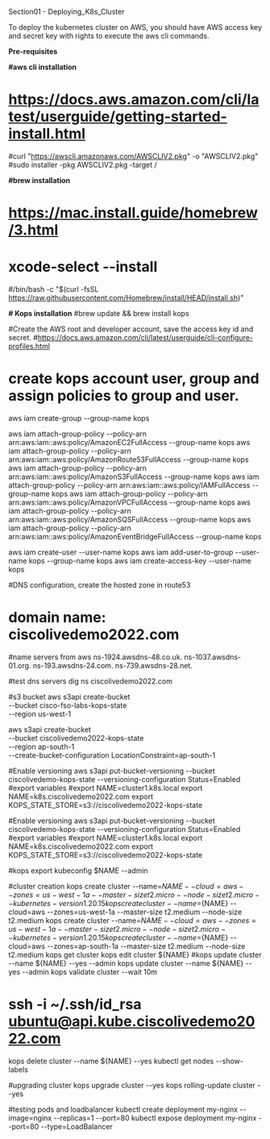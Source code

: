 Section01 - Deploying_K8s_Cluster

To deploy the kubernetes cluster on AWS, you should have AWS access key and secret key with rights to execute the aws cli commands.

**Pre-requisites**

**#aws cli installation**
# https://docs.aws.amazon.com/cli/latest/userguide/getting-started-install.html
#curl "https://awscli.amazonaws.com/AWSCLIV2.pkg" -o "AWSCLIV2.pkg"
#sudo installer -pkg AWSCLIV2.pkg -target /

**#brew installation**
# https://mac.install.guide/homebrew/3.html
# xcode-select --install
#/bin/bash -c "$(curl -fsSL https://raw.githubusercontent.com/Homebrew/install/HEAD/install.sh)"

**# Kops installation**
#brew update && brew install kops

#Create the AWS root and developer account, save the access key id and secret.
#https://docs.aws.amazon.com/cli/latest/userguide/cli-configure-profiles.html

# create kops account user, group and assign policies to group and user.
aws iam create-group --group-name kops

aws iam attach-group-policy --policy-arn arn:aws:iam::aws:policy/AmazonEC2FullAccess --group-name kops
aws iam attach-group-policy --policy-arn arn:aws:iam::aws:policy/AmazonRoute53FullAccess --group-name kops
aws iam attach-group-policy --policy-arn arn:aws:iam::aws:policy/AmazonS3FullAccess --group-name kops
aws iam attach-group-policy --policy-arn arn:aws:iam::aws:policy/IAMFullAccess --group-name kops
aws iam attach-group-policy --policy-arn arn:aws:iam::aws:policy/AmazonVPCFullAccess --group-name kops
aws iam attach-group-policy --policy-arn arn:aws:iam::aws:policy/AmazonSQSFullAccess --group-name kops
aws iam attach-group-policy --policy-arn arn:aws:iam::aws:policy/AmazonEventBridgeFullAccess --group-name kops

aws iam create-user --user-name kops
aws iam add-user-to-group --user-name kops --group-name kops
aws iam create-access-key --user-name kops

#DNS configuration, create the hosted zone in route53
# domain name: ciscolivedemo2022.com
#name servers from aws
ns-1924.awsdns-48.co.uk.
ns-1037.awsdns-01.org.
ns-193.awsdns-24.com.
ns-739.awsdns-28.net.

#test dns servers
dig ns ciscolivedemo2022.com

#s3 bucket
aws s3api create-bucket \
--bucket cisco-fso-labs-kops-state \
--region us-west-1

aws s3api create-bucket \
--bucket ciscolivedemo2022-kops-state \
--region ap-south-1 \
--create-bucket-configuration LocationConstraint=ap-south-1

#Enable versioning
aws s3api put-bucket-versioning --bucket ciscolivedemo-kops-state  --versioning-configuration Status=Enabled
#export variables
#export NAME=cluster1.k8s.local
export NAME=k8s.ciscolivedemo2022.com
export KOPS_STATE_STORE=s3://ciscolivedemo2022-kops-state

#Enable versioning
aws s3api put-bucket-versioning --bucket ciscolivedemo-kops-state  --versioning-configuration Status=Enabled
#export variables
#export NAME=cluster1.k8s.local
export NAME=k8s.ciscolivedemo2022.com
export KOPS_STATE_STORE=s3://ciscolivedemo2022-kops-state

#kops export kubeconfig $NAME --admin

#cluster creation
kops create cluster --name=${NAME} --cloud=aws --zones=us-west-1a --master-size t2.micro --node-size t2.micro --kubernetes-version 1.20.15
kops create cluster --name=${NAME} --cloud=aws --zones=us-west-1a --master-size t2.medium --node-size t2.medium
kops create cluster --name=${NAME} --cloud=aws --zones=us-west-1a --master-size t2.micro --node-size t2.micro --kubernetes-version 1.20.15
kops create cluster --name=${NAME} --cloud=aws --zones=ap-south-1a --master-size t2.medium --node-size t2.medium
kops get cluster
kops edit cluster ${NAME}
#kops update cluster --name ${NAME} --yes --admin
kops update cluster --name ${NAME} --yes --admin
kops validate cluster --wait 10m
# ssh -i ~/.ssh/id_rsa ubuntu@api.kube.ciscolivedemo2022.com
kops delete cluster --name ${NAME} --yes
kubectl get nodes --show-labels

#upgrading cluster
kops upgrade cluster --yes
kops rolling-update cluster --yes


#testing pods and loadbalancer
kubectl create deployment my-nginx --image=nginx --replicas=1 --port=80
kubectl expose deployment my-nginx --port=80 --type=LoadBalancer
